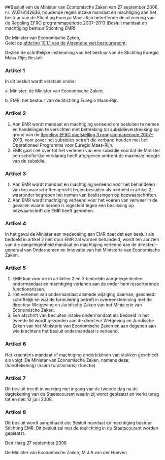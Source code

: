 <meta http-equiv='Content-Type' content='text/html; charset=utf-8' />

##Besluit van de Minister van Economische Zaken van 27 september 2008, nr. WJZ/8142836, houdende regels inzake mandaat en machtiging aan het bestuur van de Stichting Euregio Maas-Rijn betreffende de uitvoering van de Regeling EFRO programmaperiode 2007–2013 (Besluit mandaat en machtiging bestuur Stichting EMR)

De Minister van Economische Zaken,  
Gelet op [afdeling 10.1.1 van de Algemene wet bestuursrecht](../../../../../../../../../wet/algemene/wet/bestuursrecht/BWBR0005537/README.md);

Gezien de schriftelijke instemming van het bestuur van de Stichting Euregio Maas-Rijn;
Besluit:    

### Artikel  1  

In dit besluit wordt verstaan onder: 

a. Minister: de Minister van Economische Zaken;  

b. EMR: het bestuur van de Stichting Euregio Maas-Rijn.   

### Artikel  2  

1.  Aan EMR wordt mandaat en machtiging verleend om besluiten te nemen en handelingen te verrichten met betrekking tot subsidieverstrekking op grond van de [Regeling EFRO doelstelling 3 programmaperiode 2007–2013](../../../../../../../../../ministeriele-regeling/regeling/efro/doelstelling/3/programmaperiode/2007–2013/BWBR0023118/README.md), voor zover het subsidies betreft die verband houden met het Operationeel Programma voor Euregio Maas-Rijn.   
2.  EMR gaat niet over tot het verlenen van een subsidie voordat de Minister een schriftelijke verklaring heeft afgegeven omtrent de maximale hoogte van de subsidie.  

### Artikel  3  

1.  Aan EMR wordt mandaat en machtiging verleend voor het behandelen van bezwaarschriften gericht tegen besluiten als bedoeld in artikel 2, waaronder begrepen het nemen van beslissingen op bezwaarschriften.   
2.  Aan EMR wordt machtiging verleend voor het voeren van verweer in de gevallen waarin beroep is ingesteld tegen een beslissing op bezwaarschrift die EMR heeft genomen.  

### Artikel  4  

In het geval de Minister een mededeling aan EMR doet dat een besluit als bedoeld in artikel 2 niet door EMR zal worden behandeld, wordt ten aanzien van die aangelegenheid mandaat en machtiging verleend aan de directeur-generaal van Ondernemen en Innovatie van het Ministerie van Economische Zaken. 

### Artikel  5  

1.  EMR kan voor de in artikelen 2 en 3 bedoelde aangelegenheden ondermandaat en machtiging verlenen aan de onder hem ressorterende functionarissen.   
2.  Het verlenen van ondermandaat alsmede wijziging daarvan, geschiedt schriftelijk en wat de formulering betreft in overeenstemming met de directeur Wetgeving en Juridische Zaken van het Ministerie van Economische Zaken.   
3.  Een afschrift van besluiten inzake ondermandaat als bedoeld in het tweede lid wordt gezonden aan de directeur Wetgeving en Juridische Zaken van het Ministerie van Economische Zaken en aan degenen aan wie krachtens het besluit ondermandaat is verleend.  

### Artikel  6  

Het krachtens mandaat of machtiging ondertekenen van stukken geschiedt als volgt: De Minister van Economische Zaken, namens deze: (handtekening) (naam functionaris) (functie) 

### Artikel  7  

Dit besluit treedt in werking met ingang van de tweede dag na de dagtekening van de Staatscourant waarin zij wordt geplaatst en werkt terug tot en met 13 juni 2008. 

### Artikel  8  

Dit besluit wordt aangehaald als: Besluit mandaat en machtiging bestuur Stichting EMR. 
Dit besluit zal met de toelichting in de Staatscourant worden geplaatst.   

Den Haag 
27 september 2008   

De 
Minister van Economische Zaken, 
M.J.A.van der Hoeven     
